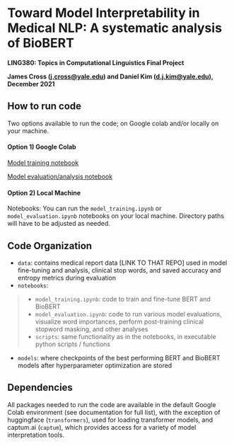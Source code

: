 
# Toward Model Interpretability in Medical NLP: A systematic analysis of BioBERT

**LING380: Topics in Computational Linguistics Final Project**

**James Cross (j.cross@yale.edu) and Daniel Kim (d.j.kim@yale.edu), December 2021**


## How to run code 

Two options available to run the code; on Google colab and/or locally on your machine.

#### Option 1) Google Colab 

[Model training notebook](https://colab.research.google.com/drive/1uPIi-OVchs_8A-SNcQtLfwelr0ccsz19?usp=sharing)

[Model evaluation/analysis notebook](https://colab.research.google.com/drive/1Hfy58JvyPbx55lKKhQAzzrhJIbN_Io0j?usp=sharing)

#### Option 2) Local Machine 

Notebooks: You can run the `model_training.ipynb` or `model_evaluation.ipynb` notebooks on your local machine. Directory paths will have to be adjusted as needed.


## Code Organization

- `data`: contains medical report data [LINK TO THAT REPO] used in model fine-tuning and analysis, clinical stop words, and saved accuracy and entropy metrics during evaluation
- `notebooks`: 
> - `model_training.ipynb`: code to train and fine-tune BERT and BioBERT
> - `model_evaluation.ipynb`: code to run various model evaluations, visualize word importances, perform post-training clinical stopword masking, and other analyses
> - `scripts`: same functionality as in the notebooks, in executable python scripts / functions
- `models`: where checkpoints of the best performing BERT and BioBERT models after hyperparameter optimization are stored


## Dependencies

All packages needed to run the code are available in the default Google Colab environment (see documentation for full list), with the exception of huggingface (`transformers`), used for loading transformer models, and captum.ai (`captum`), which provides access for a variety of model interpretation tools. 

